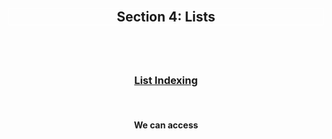 <div align='center'>
<h2 style='border: solid white 1px;'>Section 4: Lists<h2>

<br>
<h3 style='text-decoration: underline;'>List Indexing</h3>
<br>

<h4>We can access </h4>

</div>